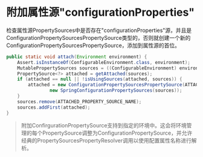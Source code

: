 # 附加属性源"configurationProperties"
检查属性源PropertySources中是否存在"configurationProperties"源，并且是ConfigurationPropertySourcesPropertySource类型的，否则就创建一个新的ConfigurationPropertySourcesPropertySource，添加到属性源的首位。
```java
public static void attach(Environment environment) {
	Assert.isInstanceOf(ConfigurableEnvironment.class, environment);
	MutablePropertySources sources = ((ConfigurableEnvironment) environment).getPropertySources();
	PropertySource<?> attached = getAttached(sources);
	if (attached == null || !isUsingSources(attached, sources)) {
		attached = new ConfigurationPropertySourcesPropertySource(ATTACHED_PROPERTY_SOURCE_NAME,
				new SpringConfigurationPropertySources(sources));
	}
	sources.remove(ATTACHED_PROPERTY_SOURCE_NAME);
	sources.addFirst(attached);
}
```

> 附加ConfirgurationPropertySource支持到指定的环境中。这会将环境管理的每个PropertySource调整为ConfigurationPropertySource，并允许经典的PropertySourcesPropertyResolver调用以使用配置属性名称进行解析。